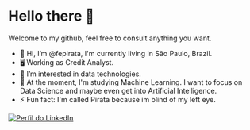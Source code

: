 # Hello there 👋
Welcome to my github, feel free to consult anything you want.

- 👋 Hi, I’m @fepirata, I'm currently living in São Paulo, Brazil. 
- 🖥️ Working as Credit Analyst.
- 👀 I’m interested in data technologies.
- 👀 At the moment, I'm studying Machine Learning. I want to focus on Data Science and maybe even get into Artificial Intelligence.
- ⚡ Fun fact: I'm called Pirata because im blind of my left eye.


[![Perfil do LinkedIn](https://img.shields.io/badge/-LinkedIn-0072b1?style=flat&logo=linkedin)](https://www.linkedin.com/in/filipe-azevedo-262126189/)

